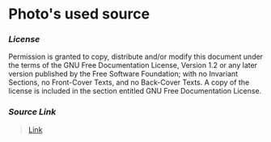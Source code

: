 # Photo's used source
### *License*
  
 Permission is granted to copy, distribute and/or modify this document under the terms of the GNU Free Documentation License, Version 1.2 or any later version published by the Free Software Foundation; with no Invariant Sections, no Front-Cover Texts, and no Back-Cover Texts. A copy of the license is included in the section entitled GNU Free 
 Documentation License.
### *Source Link*
>[Link](https://commons.wikimedia.org/wiki/Road_signs_of_France)
  
